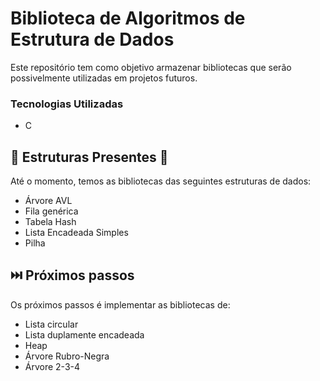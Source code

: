 # Biblioteca de Algoritmos de Estrutura de Dados

Este repositório tem como objetivo armazenar bibliotecas que serão possivelmente utilizadas em projetos futuros.

### Tecnologias Utilizadas

* C

## 📌 Estruturas Presentes 📌

Até o momento, temos as bibliotecas das seguintes estruturas de dados:

* Árvore AVL
* Fila genérica
* Tabela Hash
* Lista Encadeada Simples
* Pilha

## ⏭️ Próximos passos

Os próximos passos é implementar as bibliotecas de:

* Lista circular
* Lista duplamente encadeada
* Heap
* Árvore Rubro-Negra
* Árvore 2-3-4